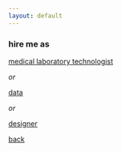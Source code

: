```yaml
---
layout: default
---
```


### hire me as

[medical laboratory technologist](./--.html)

_or_

[data](./--.html)

_or_

[designer](./--.html)

[back](./)
